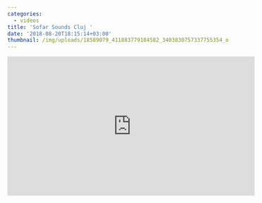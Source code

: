 ```yaml
---
categories:
  - videos
title: 'Sofar Sounds Cluj '
date: '2018-08-20T18:15:14+03:00'
thumbnail: /img/uploads/18589079_411883779184582_3403830757337755354_o.jpg
---
```

<iframe width="560" height="315" src="https://www.youtube.com/embed/b1mxtDskwUE" frameborder="0" allow="autoplay; encrypted-media" allowfullscreen></iframe>
